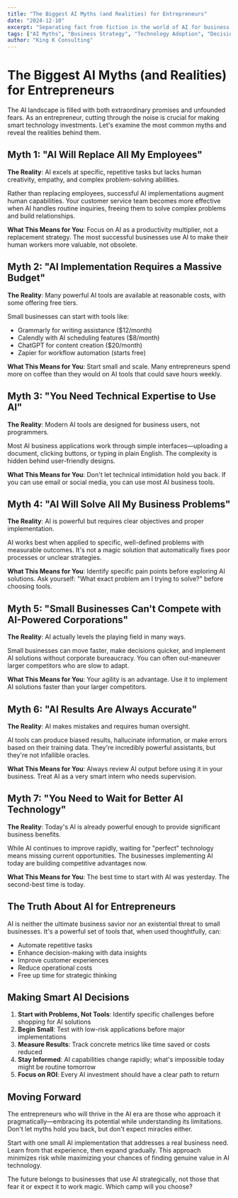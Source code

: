 ```yaml
---
title: "The Biggest AI Myths (and Realities) for Entrepreneurs"
date: "2024-12-10"
excerpt: "Separating fact from fiction in the world of AI for business. Learn what's actually possible today versus the hype, and make informed decisions for your company."
tags: ["AI Myths", "Business Strategy", "Technology Adoption", "Decision Making"]
author: "King K Consulting"
---
```


# The Biggest AI Myths (and Realities) for Entrepreneurs

The AI landscape is filled with both extraordinary promises and unfounded fears. As an entrepreneur, cutting through the noise is crucial for making smart technology investments. Let's examine the most common myths and reveal the realities behind them.

## Myth 1: "AI Will Replace All My Employees"

**The Reality**: AI excels at specific, repetitive tasks but lacks human creativity, empathy, and complex problem-solving abilities.

Rather than replacing employees, successful AI implementations augment human capabilities. Your customer service team becomes more effective when AI handles routine inquiries, freeing them to solve complex problems and build relationships.

**What This Means for You**: Focus on AI as a productivity multiplier, not a replacement strategy. The most successful businesses use AI to make their human workers more valuable, not obsolete.

## Myth 2: "AI Implementation Requires a Massive Budget"

**The Reality**: Many powerful AI tools are available at reasonable costs, with some offering free tiers.

Small businesses can start with tools like:
- Grammarly for writing assistance ($12/month)
- Calendly with AI scheduling features ($8/month)
- ChatGPT for content creation ($20/month)
- Zapier for workflow automation (starts free)

**What This Means for You**: Start small and scale. Many entrepreneurs spend more on coffee than they would on AI tools that could save hours weekly.

## Myth 3: "You Need Technical Expertise to Use AI"

**The Reality**: Modern AI tools are designed for business users, not programmers.

Most AI business applications work through simple interfaces—uploading a document, clicking buttons, or typing in plain English. The complexity is hidden behind user-friendly designs.

**What This Means for You**: Don't let technical intimidation hold you back. If you can use email or social media, you can use most AI business tools.

## Myth 4: "AI Will Solve All My Business Problems"

**The Reality**: AI is powerful but requires clear objectives and proper implementation.

AI works best when applied to specific, well-defined problems with measurable outcomes. It's not a magic solution that automatically fixes poor processes or unclear strategies.

**What This Means for You**: Identify specific pain points before exploring AI solutions. Ask yourself: "What exact problem am I trying to solve?" before choosing tools.

## Myth 5: "Small Businesses Can't Compete with AI-Powered Corporations"

**The Reality**: AI actually levels the playing field in many ways.

Small businesses can move faster, make decisions quicker, and implement AI solutions without corporate bureaucracy. You can often out-maneuver larger competitors who are slow to adapt.

**What This Means for You**: Your agility is an advantage. Use it to implement AI solutions faster than your larger competitors.

## Myth 6: "AI Results Are Always Accurate"

**The Reality**: AI makes mistakes and requires human oversight.

AI tools can produce biased results, hallucinate information, or make errors based on their training data. They're incredibly powerful assistants, but they're not infallible oracles.

**What This Means for You**: Always review AI output before using it in your business. Treat AI as a very smart intern who needs supervision.

## Myth 7: "You Need to Wait for Better AI Technology"

**The Reality**: Today's AI is already powerful enough to provide significant business benefits.

While AI continues to improve rapidly, waiting for "perfect" technology means missing current opportunities. The businesses implementing AI today are building competitive advantages now.

**What This Means for You**: The best time to start with AI was yesterday. The second-best time is today.

## The Truth About AI for Entrepreneurs

AI is neither the ultimate business savior nor an existential threat to small businesses. It's a powerful set of tools that, when used thoughtfully, can:

- Automate repetitive tasks
- Enhance decision-making with data insights
- Improve customer experiences
- Reduce operational costs
- Free up time for strategic thinking

## Making Smart AI Decisions

1. **Start with Problems, Not Tools**: Identify specific challenges before shopping for AI solutions
2. **Begin Small**: Test with low-risk applications before major implementations
3. **Measure Results**: Track concrete metrics like time saved or costs reduced
4. **Stay Informed**: AI capabilities change rapidly; what's impossible today might be routine tomorrow
5. **Focus on ROI**: Every AI investment should have a clear path to return

## Moving Forward

The entrepreneurs who will thrive in the AI era are those who approach it pragmatically—embracing its potential while understanding its limitations. Don't let myths hold you back, but don't expect miracles either.

Start with one small AI implementation that addresses a real business need. Learn from that experience, then expand gradually. This approach minimizes risk while maximizing your chances of finding genuine value in AI technology.

The future belongs to businesses that use AI strategically, not those that fear it or expect it to work magic. Which camp will you choose?